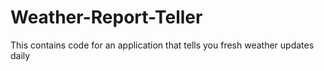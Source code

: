 # Weather-Report-Teller
This contains code for an application that tells you fresh weather updates daily
